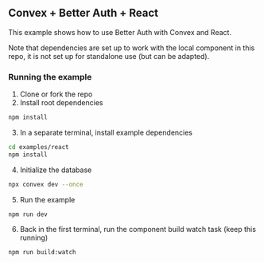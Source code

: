 ## Convex + Better Auth + React

This example shows how to use Better Auth with Convex and React.

Note that dependencies are set up to work with the local component in this repo,
it is not set up for standalone use (but can be adapted).

### Running the example

1. Clone or fork the repo
2. Install root dependencies

```bash
npm install
```

3. In a separate terminal, install example dependencies

```bash
cd examples/react
npm install
```

4. Initialize the database

```bash
npx convex dev --once
```

5. Run the example

```bash
npm run dev
```

6. Back in the first terminal, run the component build watch task (keep this running)

```bash
npm run build:watch
```

